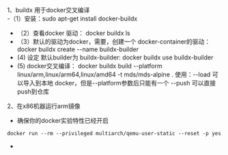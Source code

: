 1、buildx 用于docker交叉编译  
  -（1）安装：sudo apt-get install docker-buildx  
  - （2）查看docker 驱动： docker buildx ls  
  - （3）默认的驱动为docker，需要，创建一个 docker-container的驱动： docker buildx create --name buildx-builder
  -  (4) 设定 默认builder为 buildx-builder: docker buildx use buildx-builder 
  -  (5) docker交叉编译： docker buildx build --platform linux/arm,linux/arm64,linux/amd64 -t mds/mds-alpine . 
        使用：--load 可以导入到本地 docker，但是--platform参数后只能有一个
        --push 可以直接push到仓库

  2、在x86机器运行arm镜像
  - 确保你的docker实验特性已经开启
  ```
  docker run --rm --privileged multiarch/qemu-user-static --reset -p yes
  ```
  - 